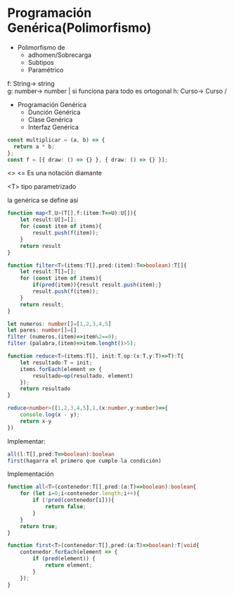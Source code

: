 # Programación Genérica(Polimorfismo)

- Polimorfismo de
  - adhomen/Sobrecarga
  - Subtipos
  - Paramétrico

f: String-> string \
g: number-> number | si funciona para todo es ortogonal
h: Curso-> Curso /

- Programación Genérica
  - Dunción Genérica
  - Clase Genérica
  - Interfaz Genérica

```ts
const multiplicar = (a, b) => {
  return a * b;
};
const f = [{ draw: () => {} }, { draw: () => {} }];
```

<> <= Es una notación diamante

\<T> tipo parametrizado

la genérica se define así

```ts
function map<T,U>(T[],f:(item:T=>U):U[]){
    let result:U[]=[];
    for (const item of items){
        result.push(f(item));
    }
    return result
}
```

```ts
function filter<T>(items:T[],pred:(item):T=>boolean):T[]{
    let result:T[]=[];
    for (const item of items){
        if(pred(item)){result result.push(item);}
        result.push(f(item));
    }
    return result;
}

let numeros: number[]=[1,2,3,4,5]
let pares: number[]=[]
filter (numeros,(item)=>item%2==0);
filter (palabra,(item)=>item.lenght()>5);
```
```ts
function reduce<T>(items:T[], init:T,op:(x:T,y:T)=>T):T{
    let resultado:T = init;
    items.forEach(element => {
        resultado=op(resultado, element)
    });
    return resultado
}

reduce<number>([1,2,3,4,5],1,(x:number,y:number)=>{ 
    console.log(x - y);
    return x-y
})
```

<!--MARK: Por Hacer-->

Implementar: 
```ts
all(l:T[],pred:T=>boolean):boolean
first(hagarra el primero que cumple la condición)
```

Implementación
```ts
function all<T>(contenedor:T[],pred:(a:T)=>boolean):boolean{
    for (let i=0;i<contenedor.length;i++){
        if (!pred(contenedor[i])){
            return false;
        }
    }
    return true;
}

function first<T>(contenedor:T[],pred:(a:T)=>boolean):T|void{
    contenedor.forEach(element => {
        if (pred(element)) {
            return element;
        }
    });
}
```